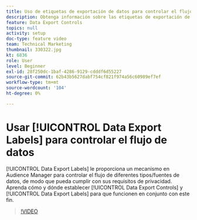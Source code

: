 ```yaml
---
title: Uso de etiquetas de exportación de datos para controlar el flujo de datos
description: Obtenga información sobre las etiquetas de exportación de datos en Audience Manager. Esto le proporciona un mecanismo en Audience Manager para controlar el flujo de diferentes tipos/fuentes de datos, de modo que pueda satisfacer sus requisitos de privacidad. Obtenga información sobre cómo y dónde establecer los controles de exportación de datos y las etiquetas de exportación de datos para trabajar en conjunto con este fin.
feature: Data Export Controls
topics: null
activity: setup
doc-type: feature video
team: Technical Marketing
thumbnail: 330322.jpg
kt: 6836
role: User
level: Beginner
exl-id: 28f250dc-1baf-4286-9129-cdddf6d55227
source-git-commit: 62b43b5627dabf754cf821f974a56c60989ef7ef
workflow-type: tm+mt
source-wordcount: '104'
ht-degree: 0%

---
```


# Usar [!UICONTROL Data Export Labels] para controlar el flujo de datos

[!UICONTROL Data Export Labels] le proporciona un mecanismo en Audience Manager para controlar el flujo de diferentes tipos/fuentes de datos, de modo que pueda cumplir con sus requisitos de privacidad. Aprenda cómo y dónde establecer [!UICONTROL Data Export Controls] y [!UICONTROL Data Export Labels] para que funcionen en conjunto con este fin.

>[!VIDEO](https://video.tv.adobe.com/v/345093/?quality=12&learn=on&captions=spa)
